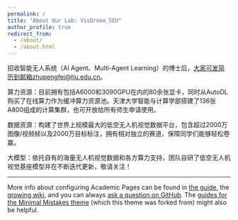 ```yaml
---
permalink: /
title: "About Our Lab: VisDrone_SEU"
author_profile: true
redirect_from: 
  - /about/
  - /about.html
---
```

招收智能无人系统（AI Agent、Multi-Agent Learning）的博士后，大家可发简历到邮箱zhupengfei@tju.edu.cn。

算力资源：目前拥有包括A6000和3090GPU在内的80余张显卡，同时从AutoDL购买了在线算力作为缓冲算力资源池。天津大学智能与计算学部搭建了136张A800组成的计算集群，也可开放给所有师生申请使用。

数据资源：构建了世界上规模最大的低空无人机视觉数据平台，包含超过2000万图像/视频帧以及2000万目标标注，拥有相对独立的赛道，保障同学们能够轻松卷赢。

大模型：依托自有的海量无人机视觉数据和各方算力支持，团队自研了低空无人机视觉基座模型并在不断迭代更新，敬请关注！



------
More info about configuring Academic Pages can be found in [the guide](https://academicpages.github.io/markdown/), the [growing wiki](https://github.com/academicpages/academicpages.github.io/wiki), and you can always [ask a question on GitHub](https://github.com/academicpages/academicpages.github.io/discussions). The [guides for the Minimal Mistakes theme](https://mmistakes.github.io/minimal-mistakes/docs/configuration/) (which this theme was forked from) might also be helpful.

